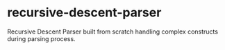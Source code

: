 # recursive-descent-parser

Recursive Descent Parser built from scratch handling complex constructs during parsing process.
